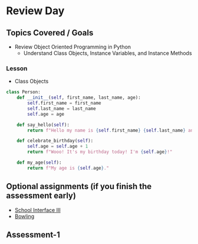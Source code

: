 # Review Day

## Topics Covered / Goals

- Review Object Oriented Programming in Python
  - Understand Class Objects, Instance Variables, and Instance Methods

### Lesson

- Class Objects

```python
class Person:
    def __init__(self, first_name, last_name, age):
        self.first_name = first_name
        self.last_name = last_name
        self.age = age

    def say_hello(self):
        return f"Hello my name is {self.first_name} {self.last_name} and I'm {self.age} years old."

    def celebrate_birthday(self):
        self.age = self.age + 1
        return f"Wooo! It's my birthday today! I'm {self.age}!"

    def my_age(self):
        return f"My age is {self.age}."
```

## Optional assignments (**if you finish the assessment early**)

- [School Interface III](https://github.com/tangoplatoon/oop-school-interface-iii)
- [Bowling](https://github.com/tangoplatoon/oop-bowling)

## **Assessment-1**
